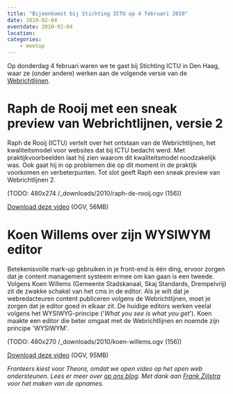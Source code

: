 ```yaml
---
title: "Bijeenkomst bij Stichting ICTU op 4 februari 2010"
date: 2010-02-04
eventdate: 2010-02-04
location: 
categories: 
    - meetup
---
```

Op donderdag 4 februari waren we te gast bij Stichting ICTU in Den Haag, waar ze (onder andere) werken aan de volgende versie van de [Webrichtlijnen](http://webrichtlijnen.nl/).

# Raph de Rooij met een sneak preview van Webrichtlijnen, versie 2

Raph de Rooij (ICTU) vertelt over het ontstaan van de Webrichtlijnen, het kwaliteitsmodel voor websites dat bij ICTU bedacht werd. Met praktijkvoorbeelden laat hij zien waarom dit kwaliteitsmodel noodzakelijk was. Ook gaat hij in op problemen die op dit moment in de praktijk voorkomen en verbeterpunten. Tot slot geeft Raph een sneak preview van Webrichtlijnen 2.

(TODO: 480x274
/_downloads/2010/raph-de-rooij.ogv (156))

[Download deze video](/_downloads/2010/raph-de-rooij.ogv) (OGV, 56MB)

# Koen Willems over zijn WYSIWYM editor

Betekenisvolle mark-up gebruiken in je front-end is één ding, ervoor zorgen dat je content management systeem ermee om kan gaan is een tweede. Volgens Koen Willems (Gemeente Stadskanaal, Skaj Standards, Drempelvrij) zit de zwakke schakel van het cms in de editor. Als je wilt dat je webredacteuren content publiceren volgens de Webrichtlijnen, moet je zorgen dat je editor goed in elkaar zit. De huidige editors werken veelal volgens het WYSIWYG-principe ('_What you see is what you get_'). Koen maakte een editor die beter omgaat met de Webrichtlijnen en noemde zijn principe 'WYSIWYM'.

(TODO: 480x270
/_downloads/2010/koen-willems.ogv (156))

[Download deze video](/_downloads/2010/koen-willems.ogv) (OGV, 95MB)

_Fronteers kiest voor Theora, omdat we open video op het open web ondersteunen. Lees er meer over [op ons blog](/blog/2010/01/congres-videos-keuze-voor-theora). Met dank aan [Frank Zijlstra](https://twitter.com/fzijlstra) voor het maken van de opnames._